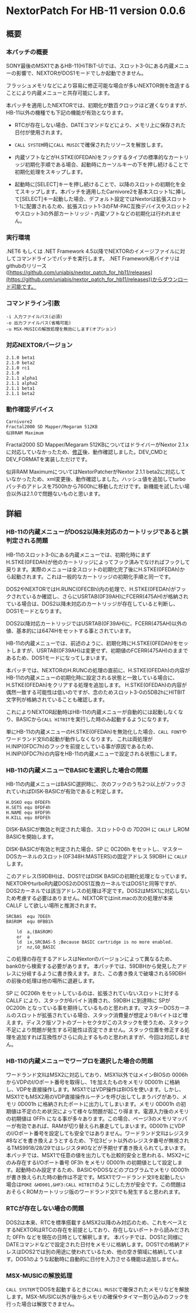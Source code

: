 ﻿# NextorPatch For HB-11 version 0.0.6

## 概要

### 本パッチの概要

SONY最後のMSX1であるHB-11(HiTBiT-U)では、スロット3-0にある内蔵メニューの影響で、NEXTORがDOS1モードでしか起動できません。

フラッシュメモリなどにより容易に修正可能な場合が多いNEXTOR側を改造することにより内蔵メニューと共存可能にします。

本パッチを適用したNEXTORでは、初期化が数百クロックほど遅くなりますが、HB-11以外の機種でも下記の機能が有効となります。

- RTCが存在しない場合、DATEコマンドなどにより、メモリ上に保存された日付が使用されます。

- ```CALL SYSTEM```時に```CALL MUSIC```で確保されたリソースを解放します。

- 内蔵ソフトなどがH.STKE(0FEDAh)をフックするタイプの標準的なカートリッジ初期化手順である場合、起動時にカーソルキーの下を押し続けることで初期化処理をスキップします。

- 起動時に[SELECT]キーを押し続けることで、以降のスロットの初期化を全てスキップします。本パッチを適用したCarnivore2を基本スロット1に挿して[SELECT]キー起動した場合、デフォルト設定ではNextorは拡張スロット1-1に配置されるため、拡張スロット1-3のFM-PAC互換デバイスやスロット2やスロット3の外部カートリッジ・内蔵ソフトなどの初期化は行われません。

### 実行環境

.NET6 もしくは .NET Framework 4.5以降でNEXTORのイメージファイルに対してコマンドラインでパッチを実行します。
.NET Framework用バイナリはgithubのリリース([https://github.com/uniabis/nextor_patch_for_hb11/releases](https://github.com/uniabis/nextor_patch_for_hb11/releases))からダウンロード可能です。

### コマンドライン引数

```
-i 入力ファイルパス(必須)
-o 出力ファイルパス(省略可能)
-u MSX-MUSICの解放処理を無効にします(オプション)
```

### 対応NEXTORバージョン

```
2.1.0 beta1
2.1.0 beta2
2.1.0 rc1
2.1.0
2.1.1 alpha1
2.1.1 alpha2
2.1.1 beta1
2.1.1 beta2
```

### 動作確認デバイス

```
Carnivore2
Fractal2000 SD Mapper/Megaram 512KB
似非RAM Maximum
```

Fractal2000 SD Mapper/Megaram 512KBについてはドライバーがNextor 2.1.xに対応していなかったため、[修正](https://github.com/uniabis/msxsdmapper)後、動作確認しました。DEV_CMDとDEV_FORMATを実装しただけです。

似非RAM MaximumについてはNextorPatcherがNextor 2.1.1 beta2に対応していなかったため、xml変更後、動作確認しました。ハッシュ値を追加してturboパッチのアドレスを7500hから7600hに移動しただけです。新機能を試したい場合以外は2.1.0で問題ないものと思います。

## 詳細

### HB-11の内蔵メニューがDOS2以降未対応のカートリッジであると誤判定される問題

HB-11のスロット3-0にある内蔵メニューでは、初期化時にまずH.STKE(0FEDAh)が他のカートリッジによってフック済みでなければフックして戻ります。実際のメニューは全スロットの初期化完了後にH.STKE(0FEDAh)から起動されます。これは一般的なカートリッジの初期化手順と同一です。

DOS2やNEXTORではH.RUNC(0FECBh)内の処理で、H.STKE(0FEDAh)がフックされているか確認し、さらにUSRTAB(0F39AH)にFCERR(475AH)が格納されている場合は、DOS2以降未対応のカートリッジが存在していると判断し、DOS1モードとなります。

DOS2以降対応カートリッジではUSRTAB(0F39AH)に、FCERR(475AH)以外の値、基本的には6474Hをセットする事とされています。

HB-11の内蔵メニューでは、前述のように、初期化時にH.STKE(0FEDAh)をセットしますが、USRTAB(0F39AH)は変更せず、初期値のFCERR(475AH)のままであるため、DOS1モードになってしまいます。

本パッチでは、NEXTORのH.RUNCの処理の直前に、H.STKE(0FEDAh)の内容がHB-11の内蔵メニューの初期化時に設定される状態と一致している場合に、H.STKE(0FEDAh)をクリアする処理を追加します。
H.STKE(0FEDAh)の内容が偶然一致する可能性は低いのですが、念のためスロット3-0の5DB2hにHITBIT文字列が格納されていることも確認します。

これによりNEXTOR起動時はHB-11の内蔵メニューが自動的には起動しなくなり、BASICから```CALL HITBIT```を実行した時のみ起動するようになります。

単にHB-11の内蔵メニューのH.STKE(0FEDAh)を無効化した場合、```CALL FONT```やワードランド文IIの起動が動作しなくなります。
これは両処理がH.INIP(0FDC7h)のフックを前提としている事が原因であるため、H.INIP(0FDC7h)の内容をHB-11の内蔵メニューで設定される状態にします。

### HB-11の内蔵メニューでBASICを選択した場合の問題

HB-11の内蔵メニューはBASIC選択時に、次のフックのうち2つ以上がフックされていればDISK-BASICが有効であると判定します。

```
H.DSKO equ 0FDEFh
H.SETS equ 0FDF4h
H.NAME equ 0FDF9h
H.KILL equ 0FDFEh
```

DISK-BASICが無効と判定された場合、スロット0-0 の 7D20H に ```CALLF``` しROM BASICを開始します。

DISK-BASICが有効と判定された場合、SP に 0C206h をセットし、マスターDOSカーネルのスロット(0F348H:MASTERS)の固定アドレス 59DBH に ```CALLF``` します。

このアドレス(59DBH)は、DOS1ではDISK BASICの初期化処理となっています。NEXTORやturboR内蔵DOS2のDOS1互換カーネルではDOS1と同等ですが、DOS2カーネルでは該当アドレスの処理は不定です。DOS2はMSX1に対応しないため考慮する必要はありません。NEXTORではinit.macの次の処理が本来 CALLF して欲しい場所と推測されます。

```
SRCBAS	equ	7DEEh
BASROM	equ	0FBB1h

	ld	a,(BASROM)
	or	a
	ld	ix,SRCBAS-5	;Because BASIC cartridge is no more enabled.
	jr	nz,GO_BASIC
```

この処理の存在するアドレスはNextorのバージョンによって異なるため、bank0から検索する必要があります。
本パッチでは、59DBHから発見したアドレスに分岐するように書き換えます。また、この書き換えで破壊される59DBHの前後の処理は他の場所に退避します。

SP に 0C206h をセットしているのは、拡張されていないスロットに対する CALLF により、スタックが6バイト消費され、59DBH に到達時に SPが 0C200h となっている事を期待しているものと思われます。マスターDOSカーネルのスロットが拡張されている場合、スタック消費量が想定より8バイトほど増えます。ディスク版ソフトのブートセクタがこのスタックを使うため、スタック不足により問題が発生する可能性は否定できません。スタック位置を修正する処理を追加すれば互換性がさらに向上するものと思われますが、今回は対応しません。

### HB-11の内蔵メニューでワープロを選択した場合の問題

ワードランド文IIはMSX2に対応しており、MSX1以外ではメインBIOSの 0006hからVDPのI/Oポート番号を取得し、1を加えたものをメモリ 0D001h に格納し、VDPを直接操作します。MSX1ではVDP操作はBIOSを使います。しかし、MSX1でもMSX2用のVDP直接操作ルーチンを呼び出してしまうバグがあり、メモリ 0D001h に格納されたポートに出力してしまいます。メモリ 0D001h の初期値は不定のため状況によって様々な問題が起こり得ます。電源入力後のメモリの初期値は 0FFh になる事が多々あります。この場合、ページ3のメモリマッパーが有効であれば、RAMが切り替えられ暴走してしまいます。0D001h にVDPのI/Oポート番号を設定しても安全ではありません。ワードランド文IIはレジスタ#8などを書き換えようとするため、下位3ビット以外のレジスタ番号が無視されるTMS9918/28/29ではレジスタ#0などが予期せず書き換えられてしまいます。
本パッチでは、MSX1で任意の値を出力しても比較的安全と思われる、MSX2+にのみ存在するI/Oポート番号 0F3h をメモリ 0D001h の初期値として設定します。起動時のみ設定するため、BASICやDOSなどのプログラムでメモリ 0D001h が書き換えられた時の動作は不定です。MSX1でワードランド文IIを起動したい場合は```POKE &HD001,&HF3:CALL HITBIT```のようにした方が安全です。この問題はおそらくROMカートリッジ版のワードランド文IIでも発生すると思われます。

### RTCが存在しない場合の問題

DOS2は本来、RTCを標準搭載するMSX2以降のみ対応のため、これをベースとするNEXTORはRTCの存在を前提としており、存在しないポートから読みだされた 0FFh などを現在の日時として解釈します。
本パッチでは、DOS1と同様に DATEコマンドなどで設定された日付をメモリに格納します。DOS1での格納アドレスはDOS2では別の用途に使われているため、他の空き領域に格納しています。DOS1のような起動時に自動的に日付を入力させる機能は追加しません。

### MSX-MUSICの解放処理

```CALL SYSTEM```でDOSを起動するときに```CALL MUSIC```で確保されたメモリなどを解放します。MSX-MUSIC以外が後からメモリの確保やタイマー割り込みのフックを行った場合は解放できません。
